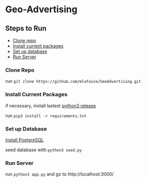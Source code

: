 # Geo-Advertising

## Steps to Run
* [Clone repo](#clone-repo)
* [Install current packages](#install-current-packages)
* [Set up database](#set-up-database)
* [Run Server](#run-server)

### Clone Repo
run `git clone https://github.com/mlafaive/GeoAdvertising.git`

### Install Current Packages
if necessary, install lastest [python3 release](https://www.python.org/downloads/)

run `pip3 install -r requirements.txt`

### Set up Database
[install PostgreSQL](https://www.postgresql.org/download/)

seed database with `python3 seed.py`

### Run Server
run `python3 app.py` and go to http://localhost:3000/


